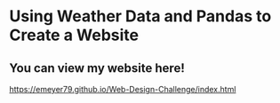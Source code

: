 
# Using Weather Data and Pandas to Create a Website

## You can view my website here!
https://emeyer79.github.io/Web-Design-Challenge/index.html

